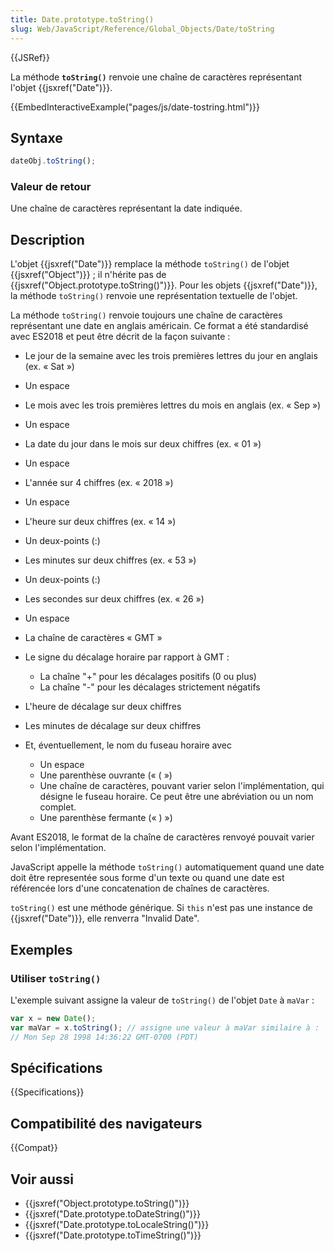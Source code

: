 ```yaml
---
title: Date.prototype.toString()
slug: Web/JavaScript/Reference/Global_Objects/Date/toString
---
```


{{JSRef}}

La méthode **`toString()`** renvoie une chaîne de caractères représentant l'objet {{jsxref("Date")}}.

{{EmbedInteractiveExample("pages/js/date-tostring.html")}}

## Syntaxe

```js
dateObj.toString();
```

### Valeur de retour

Une chaîne de caractères représentant la date indiquée.

## Description

L'objet {{jsxref("Date")}} remplace la méthode `toString()` de l'objet {{jsxref("Object")}} ; il n'hérite pas de {{jsxref("Object.prototype.toString()")}}. Pour les objets {{jsxref("Date")}}, la méthode `toString()` renvoie une représentation textuelle de l'objet.

La méthode `toString()` renvoie toujours une chaîne de caractères représentant une date en anglais américain. Ce format a été standardisé avec ES2018 et peut être décrit de la façon suivante :

- Le jour de la semaine avec les trois premières lettres du jour en anglais (ex. « Sat »)
- Un espace
- Le mois avec les trois premières lettres du mois en anglais (ex. « Sep »)
- Un espace
- La date du jour dans le mois sur deux chiffres (ex. « 01 »)
- Un espace
- L'année sur 4 chiffres (ex. « 2018 »)
- Un espace
- L'heure sur deux chiffres (ex. « 14 »)
- Un deux-points (:)
- Les minutes sur deux chiffres (ex. « 53 »)
- Un deux-points (:)
- Les secondes sur deux chiffres (ex. « 26 »)
- Un espace
- La chaîne de caractères « GMT »
- Le signe du décalage horaire par rapport à GMT :

  - La chaîne "+" pour les décalages positifs (0 ou plus)
  - La chaîne "-" pour les décalages strictement négatifs

- L'heure de décalage sur deux chiffres
- Les minutes de décalage sur deux chiffres
- Et, éventuellement, le nom du fuseau horaire avec

  - Un espace
  - Une parenthèse ouvrante (« ( »)
  - Une chaîne de caractères, pouvant varier selon l'implémentation, qui désigne le fuseau horaire. Ce peut être une abréviation ou un nom complet.
  - Une parenthèse fermante (« ) »)

Avant ES2018, le format de la chaîne de caractères renvoyé pouvait varier selon l'implémentation.

JavaScript appelle la méthode `toString()` automatiquement quand une date doit être representée sous forme d'un texte ou quand une date est référencée lors d'une concatenation de chaînes de caractères.

`toString()` est une méthode générique. Si `this` n'est pas une instance de {{jsxref("Date")}}, elle renverra "Invalid Date".

## Exemples

### Utiliser `toString()`

L'exemple suivant assigne la valeur de `toString()` de l'objet `Date` à `maVar` :

```js
var x = new Date();
var maVar = x.toString(); // assigne une valeur à maVar similaire à :
// Mon Sep 28 1998 14:36:22 GMT-0700 (PDT)
```

## Spécifications

{{Specifications}}

## Compatibilité des navigateurs

{{Compat}}

## Voir aussi

- {{jsxref("Object.prototype.toString()")}}
- {{jsxref("Date.prototype.toDateString()")}}
- {{jsxref("Date.prototype.toLocaleString()")}}
- {{jsxref("Date.prototype.toTimeString()")}}
